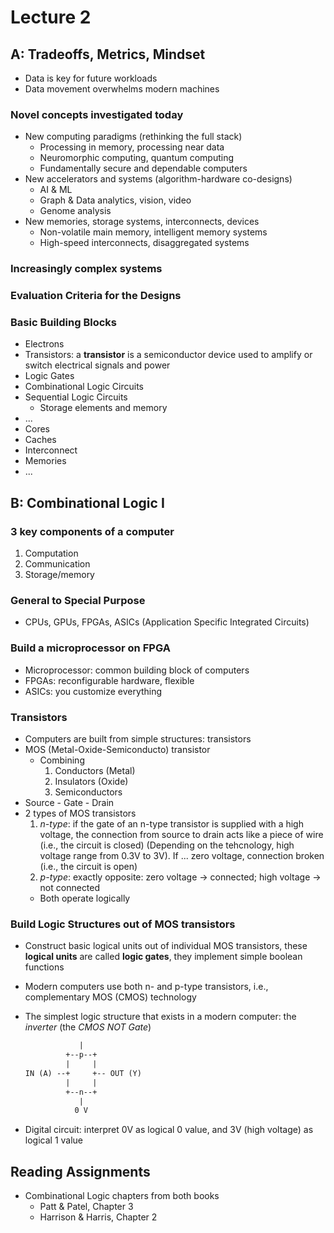 # Lecture 2

## A: Tradeoffs, Metrics, Mindset

- Data is key for future workloads
- Data movement overwhelms modern machines

### Novel concepts investigated today

- New computing paradigms (rethinking the full stack)
  - Processing in memory, processing near data
  - Neuromorphic computing, quantum computing
  - Fundamentally secure and dependable computers
- New accelerators and systems (algorithm-hardware co-designs)
  - AI & ML
  - Graph & Data analytics, vision, video
  - Genome analysis
- New memories, storage systems, interconnects, devices
  - Non-volatile main memory, intelligent memory systems
  - High-speed interconnects, disaggregated systems

### Increasingly complex systems

### Evaluation Criteria for the Designs

### Basic Building Blocks

- Electrons
- Transistors: a **transistor** is a semiconductor device used to amplify or switch electrical signals and power
- Logic Gates
- Combinational Logic Circuits
- Sequential Logic Circuits
  - Storage elements and memory
- ...
- Cores
- Caches
- Interconnect
- Memories
- ...

## B: Combinational Logic I

### 3 key components of a computer

1. Computation
2. Communication
3. Storage/memory

### General to Special Purpose

- CPUs, GPUs, FPGAs, ASICs (Application Specific Integrated Circuits)

### Build a microprocessor on FPGA

- Microprocessor: common building block of computers
- FPGAs: reconfigurable hardware, flexible
- ASICs: you customize everything

### Transistors

- Computers are built from simple structures: transistors
- MOS (Metal-Oxide-Semiconducto) transistor
  - Combining
    1. Conductors (Metal)
    2. Insulators (Oxide)
    3. Semiconductors
- Source - Gate - Drain
- 2 types of MOS transistors
  1. *n-type*: if the gate of an n-type transistor is supplied with a high voltage, the connection from source to drain acts like a piece of wire (i.e., the circuit is closed) (Depending on the tehcnology, high voltage range from 0.3V to 3V). If ... zero voltage, connection broken (i.e., the circuit is open)
  2. *p-type*: exactly opposite: zero voltage -> connected; high voltage -> not connected
  - Both operate logically

### Build Logic Structures out of MOS transistors

- Construct basic logical units out of individual MOS transistors, these **logical units** are called **logic gates**, they implement simple boolean functions
- Modern computers use both n- and p-type transistors, i.e., complementary MOS (CMOS) technology
- The simplest logic structure that exists in a modern computer: the *inverter* (the *CMOS NOT Gate*)

    ```        3 V
                |
             +--p--+
             |     |
    IN (A) --+     +-- OUT (Y)
             |     |
             +--n--+
                |
               0 V
    ```
- Digital circuit: interpret 0V as logical 0 value, and 3V (high voltage) as logical 1 value

## Reading Assignments

- Combinational Logic chapters from both books
  - Patt & Patel, Chapter 3
  - Harrison & Harris, Chapter 2
